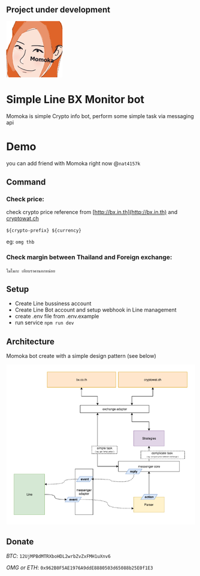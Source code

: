 ## Project under development

<img src="./docs/momoka.png" width="150">

# Simple Line BX Monitor bot
Momoka is simple Crypto info bot, perform some simple task via messaging api

# Demo
you can add friend with Momoka right now @`nat4157k`

## Command
### Check price: 
check crypto price reference from [http://bx.in.th](http://bx.in.th) and [cryptowat.ch](http://cryptowat.ch)

`${crypto-prefix} ${currency}` 

eg: `omg thb`
### Check margin between Thailand and Foreign exchange: 
`โมโมกะ เทียบราคานอกหน่อย`

## Setup
- Create Line bussiness account
- Create Line Bot account and setup webhook in Line management
- create .env file from .env.example
- run service `npm run dev`

## Architecture
Momoka bot create with a simple design pattern (see below)

![image](./docs/diagram.png) 

## Donate
*BTC*: `12UjMPBdMTRXboHDL2wrbZvZxFMH1uXnv6`

*OMG or ETH*: `0x962B0F5AE1976A9ddE8880503d65088b25E0f1E3`
